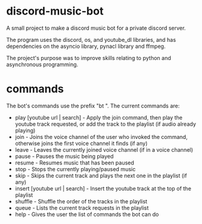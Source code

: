 # discord-music-bot
A small project to make a discord music bot for a private discord server.

The program uses the discord, os, and youtube_dl libraries, and has dependencies on the asyncio library, pynacl library and ffmpeg.

The project's purpose was to improve skills relating to python and asynchronous programming.

# commands
The bot's commands use the prefix "bt ". The current commands are:

  * play [youtube url | search] - Apply the join command, then play the youtube track requested, or add the track to the playlist (if audio already playing)
  * join - Joins the voice channel of the user who invoked the command, otherwise joins the first voice channel it finds (if any)
  * leave - Leaves the currently joined voice channel (if in a voice channel)
  * pause - Pauses the music being played
  * resume - Resumes music that has been paused
  * stop - Stops the currently playing/paused music
  * skip - Skips the current track and plays the next one in the playlist (if any)
  * insert [youtube url | search] - Insert the youtube track at the top of the playlist
  * shuffle - Shuffle the order of the tracks in the playlist
  * queue - Lists the current track requests in the playlist
  * help - Gives the user the list of commands the bot can do
